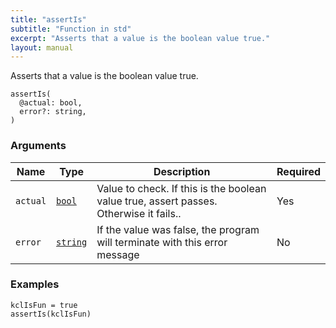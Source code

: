```yaml
---
title: "assertIs"
subtitle: "Function in std"
excerpt: "Asserts that a value is the boolean value true."
layout: manual
---
```


Asserts that a value is the boolean value true.

```kcl
assertIs(
  @actual: bool,
  error?: string,
)
```



### Arguments

| Name | Type | Description | Required |
|----------|------|-------------|----------|
| `actual` | [`bool`](/docs/kcl-std/types/std-types-bool) | Value to check. If this is the boolean value true, assert passes. Otherwise it fails.. | Yes |
| `error` | [`string`](/docs/kcl-std/types/std-types-string) | If the value was false, the program will terminate with this error message | No |


### Examples

```kcl
kclIsFun = true
assertIs(kclIsFun)

```



